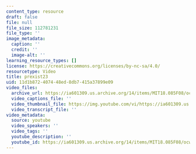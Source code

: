 ```yaml
---
content_type: resource
draft: false
file: null
file_size: 112781231
file_type: ''
image_metadata:
  caption: ''
  credit: ''
  image-alt: ''
learning_resource_types: []
license: https://creativecommons.org/licenses/by-nc-sa/4.0/
resourcetype: Video
title: prexist23
uid: 11d1b872-4074-48ed-8db7-415a37899e09
video_files:
  archive_url: https://ia601309.us.archive.org/14/items/MIT18.085F08/ocw-18.085-f08-rec01_300k.mp4
  video_captions_file: ''
  video_thumbnail_file: https://img.youtube.com/vi/https://ia601309.us.archive.org/14/items/MIT18.085F08/ocw-18.085-f08-rec01_300k.mp4/default.jpg
  video_transcript_file: ''
video_metadata:
  source: youtube
  video_speakers: ''
  video_tags: ''
  youtube_description: ''
  youtube_id: https://ia601309.us.archive.org/14/items/MIT18.085F08/ocw-18.085-f08-rec01_300k.mp4
---
```

